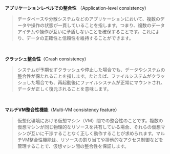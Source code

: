 **アプリケーションレベルでの整合性**
（Application-level consistency）
>データベースや分散システムなどのアプリケーションにおいて、複数のデータや操作の状態が一貫していることを指します。つまり、複数のデータアイテムや操作が互いに矛盾しないことを確保することです。これにより、データの正確性と信頼性を維持することができます。

<br>

**クラッシュ整合性**（Crash consistency）
>システムが予期せずクラッシュや停止した場合でも、データやシステムの整合性が保たれることを指します。たとえば、ファイルシステムがクラッシュした場合でも、再起動後にファイルシステムが正常にマウントされ、データが正しく復元されることを意味します。

<br>

**マルチVM整合性機能**（Multi-VM consistency feature）
>仮想化環境における仮想マシン（VM）間での整合性のことです。複数の仮想マシンが同じ物理的なリソースを共有している場合、それらの仮想マシンが互いに干渉することなく正しく動作することが求められます。マルチVM整合性機能は、リソースの割り当てや排他的なアクセス制御などを管理することで、仮想マシン間の整合性を保証します。

